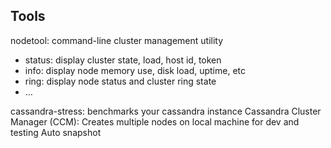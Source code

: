 ## Tools

nodetool: command-line cluster management utility
- status: display cluster state, load, host id, token
- info: display node memory use, disk load, uptime, etc
- ring: display node status and cluster ring state
- …

cassandra-stress: benchmarks your cassandra instance
Cassandra Cluster Manager (CCM): Creates multiple nodes on local machine for dev and testing
Auto snapshot
